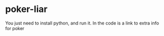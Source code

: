 # poker-liar
You just need to install python, and run it.
In the code is a link to extra info for poker
